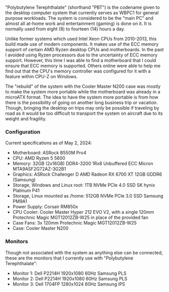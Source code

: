 "Polybutylene Terephthalate" (shorthand "PBT") is the codename given to the desktop computer system that currently serves as WBPC1 for general purpose workloads. The system is considered to be the "main PC" and almost all at-home work and entertainment (gaming) is done on it. It is normally used from eight (8) to fourteen (14) hours a day.

Unlike former systems which used Intel Xeon CPUs from 2010-2013, this build made use of modern components. It makes use of the ECC memory support of certain AMD Ryzen desktop CPUs and motherboards. In the past I avoided using Ryzen processors due to the uncertainty of ECC memory support. However, this time I was able to find a motherboard that I could ensure that ECC memory is supported. Others online were able to help me find out that the CPU's memory controller was configured for it with a feature within CPU-Z on Windows.

The "rebuild" of the system with the Cooler Master N200 case was mostly to make the system more portable while the motherboard was already in a microATX format. The idea to have the system more portable is from how there is the possibility of going on another long business trip or vacation. Though, bringing the desktop on trips may only be possible if traveling by road as it would be too difficult to transport the system on aircraft due to its weight and fragility.

### Configuration
Current specifications as of May 2, 2024:

- Motherboard: ASRock B550M Pro4
- CPU: AMD Ryzen 5 5600
- Memory: 32GB (2x16GB) DDR4-3200 1Rx8 Unbuffered ECC Micron MTA9ASF2G72AZ-3G2B1
- Graphics: ASRock Challenger D AMD Radeon RX 6700 XT 12GB GDDR6 (Samsung)
- Storage, Windows and Linux root: 1TB NVMe PCIe 4.0 SSD SK hynix Platinum P41
- Storage, Linux mounted as /home: 512GB NVMe PCIe 3.0 SSD Samsung PM9A1
- Power Supply: Corsair RM850x
- CPU Cooler: Cooler Master Hyper 212 EVO V2, with a single 120mm Protechnic Magic MGT12012ZB-W25 in place of the provided fan
- Case Fans: 3x 120mm Protechnic Magic MGT12012ZB-W25
- Case: Cooler Master N200

### Monitors
Though not associated with the system as anything else can be connected, these are the monitors that I currently use with "Polybutylene Terephthalate":

- Monitor 1: Dell P2214H 1920x1080 60Hz Samsung PLS
- Monitor 2: Dell P2214H 1920x1080 60Hz Samsung PLS
- Monitor 3: Dell 1704FP 1280x1024 60Hz Samsung IPS


